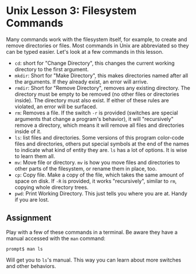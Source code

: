 # Unix Lesson 3: Filesystem Commands

Many commands work with the filesystem itself, for example, to create and remove directories or files. Most commands in Unix are abbreviated so they can be typed easier. Let's look at a few commands in this lesson.

-   `cd`: short for "Change Directory", this changes the current working directory to the first argument.
-   `mkdir`: Short for "Make Directory", this makes directories named after all the arguments. If they already exist, an error will arrive.
-   `rmdir`: Short for "Remove Directory", removes any existing directory. The directory must be empty to be removed (no other files or directories inside).
    The directory must also exist. If either of these rules are violated, an error will be surfaced.
-   `rm`: Removes a file. If the switch `-r` is provided (switches are special arguments that change a program's behavior), it will "recursively" remove a directory, which means it will remove all files and directories inside of it.
-   `ls`: list files and directories. Some versions of this program color-code files and directories, others put special symbols at the end of the names to indicate what kind of entity they are. `ls` has a lot of options. It is wise to learn them all.
-   `mv`: Move file or directory. `mv` is how you move files and directories to other parts of the filesystem, or rename them in place, too.
-   `cp`: Copy file. Make a copy of the file, which takes the same amount of space on disk. If `-R` is provided, it works "recursively", similar to `rm`, copying whole directory trees.
-   `pwd`: Print Working Directory. This just tells you where you are at. Handy if you are lost.

## Assignment

Play with a few of these commands in a terminal. Be aware they have a manual accessed with the `man` command:

    prompt$ man ls

Will get you to `ls`'s manual. This way you can learn about more switches and other behaviors.
